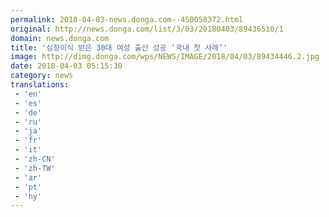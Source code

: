 ```yaml
---
permalink: 2018-04-03-news.donga.com--450058372.html
original: http://news.donga.com/list/3/03/20180403/89436510/1
domain: news.donga.com
title: '심장이식 받은 30대 여성 출산 성공 ‘국내 첫 사례’'
image: http://dimg.donga.com/wps/NEWS/IMAGE/2018/04/03/89434446.2.jpg
date: 2018-04-03 05:15:30
category: news
translations: 
 - 'en'
 - 'es'
 - 'de'
 - 'ru'
 - 'ja'
 - 'fr'
 - 'it'
 - 'zh-CN'
 - 'zh-TW'
 - 'ar'
 - 'pt'
 - 'hy'
---
```


